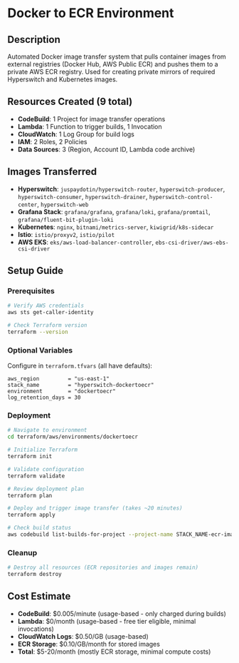 # Docker to ECR Environment

## Description
Automated Docker image transfer system that pulls container images from external registries (Docker Hub, AWS Public ECR) and pushes them to a private AWS ECR registry. Used for creating private mirrors of required Hyperswitch and Kubernetes images.

## Resources Created (9 total)
- **CodeBuild**: 1 Project for image transfer operations
- **Lambda**: 1 Function to trigger builds, 1 Invocation
- **CloudWatch**: 1 Log Group for build logs
- **IAM**: 2 Roles, 2 Policies
- **Data Sources**: 3 (Region, Account ID, Lambda code archive)

## Images Transferred
- **Hyperswitch**: `juspaydotin/hyperswitch-router`, `hyperswitch-producer`, `hyperswitch-consumer`, `hyperswitch-drainer`, `hyperswitch-control-center`, `hyperswitch-web`
- **Grafana Stack**: `grafana/grafana`, `grafana/loki`, `grafana/promtail`, `grafana/fluent-bit-plugin-loki`
- **Kubernetes**: `nginx`, `bitnami/metrics-server`, `kiwigrid/k8s-sidecar`
- **Istio**: `istio/proxyv2`, `istio/pilot`
- **AWS EKS**: `eks/aws-load-balancer-controller`, `ebs-csi-driver/aws-ebs-csi-driver`

## Setup Guide

### Prerequisites
```bash
# Verify AWS credentials
aws sts get-caller-identity

# Check Terraform version
terraform --version
```

### Optional Variables
Configure in `terraform.tfvars` (all have defaults):
```hcl
aws_region         = "us-east-1"
stack_name         = "hyperswitch-dockertoecr"
environment        = "dockertoecr"
log_retention_days = 30
```

### Deployment
```bash
# Navigate to environment
cd terraform/aws/environments/dockertoecr

# Initialize Terraform
terraform init

# Validate configuration
terraform validate

# Review deployment plan
terraform plan

# Deploy and trigger image transfer (takes ~20 minutes)
terraform apply

# Check build status
aws codebuild list-builds-for-project --project-name STACK_NAME-ecr-image-transfer
```

### Cleanup
```bash
# Destroy all resources (ECR repositories and images remain)
terraform destroy
```

## Cost Estimate
- **CodeBuild**: $0.005/minute (usage-based - only charged during builds)
- **Lambda**: $0/month (usage-based - free tier eligible, minimal invocations)
- **CloudWatch Logs**: $0.50/GB (usage-based)
- **ECR Storage**: $0.10/GB/month for stored images
- **Total**: $5-20/month (mostly ECR storage, minimal compute costs)